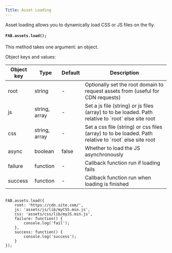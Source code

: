 ```yaml
---
Title: Asset Loading
---
```


Asset loading allows you to dynamically load CSS or JS files on the fly.

#### `FAB.assets.load();`

This method takes one argument: an object.

Object keys and values:

<table class="doc-table">
  <thead>
    <tr>
      <th>Object key</th>
      <th>Type</th>
      <th>Default</th>
      <th>Description</th>
    </tr>
  </thead>
  <tbody>
    <tr>
      <td>root</td>
      <td>string</td>
      <td>-</td>
      <td>Optionally set the root domain to request assets from (useful for CDN requests)</td>
    </tr>
    <tr>
      <td>js</td>
      <td>string, array</td>
      <td>-</td>
      <td>Set a js file (string) or js files (array) to to be loaded. Path relative to `root` else site root</td>
    </tr>
    <tr>
      <td>css</td>
      <td>string, array</td>
      <td>-</td>
      <td>Set a css file (string) or css files (array) to to be loaded. Path relative to `root` else site root</td>
    </tr>
    <tr>
      <td>async</td>
      <td>boolean</td>
      <td>false</td>
      <td>Whether to load the JS asynchronously</td>
    </tr>
    <tr>
      <td>failure</td>
      <td>function</td>
      <td>-</td>
      <td>Callback function run if loading fails</td>
    </tr>
    <tr>
      <td>success</td>
      <td>function</td>
      <td>-</td>
      <td>Callback function run when loading is finished</td>
    </tr>
  </tbody>
</table>

<pre class="language-javascript">
<code>
FAB.assets.load({
    root: 'https://cdn.site.com/',
    js: 'assets/js/lib/myCSS.min.js',
    css: 'assets/css/lib/myJS.min.js',
    failure: function() {
        console.log('fail');
    },
    success: function() {
        console.log('success');
    }
});
</code>
</pre>
